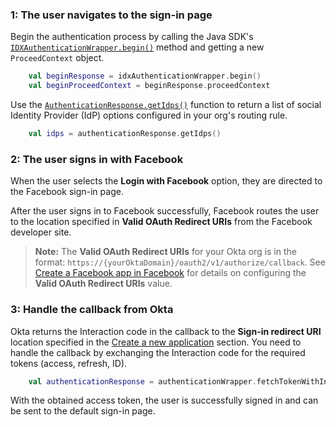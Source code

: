 ### 1: The user navigates to the sign-in page

Begin the authentication process by calling the Java SDK's [`IDXAuthenticationWrapper.begin()`](https://github.com/okta/okta-idx-java/blob/master/api/src/main/java/com/okta/idx/sdk/api/client/IDXAuthenticationWrapper.java) method and getting a new `ProceedContext` object.

```kotlin
    val beginResponse = idxAuthenticationWrapper.begin()
    val beginProceedContext = beginResponse.proceedContext
```

Use the [`AuthenticationResponse.getIdps()`](https://github.com/okta/okta-idx-java/blob/master/api/src/main/java/com/okta/idx/sdk/api/response/AuthenticationResponse.java#L91) function to return a list of social Identity Provider (IdP) options configured in your org's routing rule.

```kotlin
    val idps = authenticationResponse.getIdps()
```

### 2: The user signs in with Facebook

When the user selects the **Login with Facebook** option, they are directed to the Facebook sign-in page.

After the user signs in to Facebook successfully, Facebook routes the user to the location specified in **Valid OAuth Redirect URIs** from the Facebook developer site.

> **Note:** The **Valid OAuth Redirect URIs** for your Okta org is in the format: `https://{yourOktaDomain}/oauth2/v1/authorize/callback`. See [Create a Facebook app in Facebook](/docs/guides/oie-embedded-common-org-setup/android/main/#_1-create-a-facebook-app-in-facebook) for details on configuring the **Valid OAuth Redirect URIs** value.

### 3: Handle the callback from Okta

Okta returns the Interaction code in the callback to the **Sign-in redirect URI** location specified in the [Create a new application](/docs/guides/oie-embedded-common-org-setup/android/main/#create-a-new-application) section. You need to handle the callback by exchanging the Interaction code for the required tokens (access, refresh, ID).

```kotlin
    val authenticationResponse = authenticationWrapper.fetchTokenWithInteractionCode(issuer, proceedContext, interactionCode)
```

With the obtained access token, the user is successfully signed in and can be sent to the default sign-in page.
